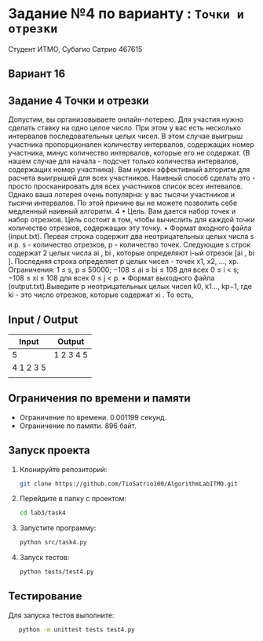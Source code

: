 # Задание №4 по варианту : `Точки и отрезки`

Студент ИТМО, Субагио Сатрио 467615

## Вариант 16

## Задание 4 Точки и отрезки

Допустим, вы организовываете онлайн-лотерею. Для участия нужно сделать
ставку на одно целое число. При этом у вас есть несколько интервалов последовательных целых чисел. В этом случае выигрыш участника пропорционален
количеству интервалов, содержащих номер участника, минус количество интервалов, которые его не содержат. (В нашем случае для начала - подсчет только
количества интервалов, содержащих номер участника). Вам нужен эффективный
алгоритм для расчета выигрышей для всех участников. Наивный способ сделать
это - просто просканировать для всех участников список всех интевалов. Однако
ваша лотерея очень популярна: у вас тысячи участников и тысячи интервалов. По
этой причине вы не можете позволить себе медленный наивный алгоритм.
4
• Цель. Вам дается набор точек и набор отрезков. Цель состоит в том, чтобы
вычислить для каждой точки количество отрезков, содержащих эту точку.
• Формат входного файла (input.txt). Первая строка содержит два неотрицательных целых числа s и p. s - количество отрезков, p - количество
точек. Следующие s строк содержат 2 целых числа ai
, bi
, которые определяют i-ый отрезок [ai
, bi
]. Последняя строка определяет p целых чисел - точек
x1, x2, ..., xp. Ограничения: 1 ≤ s, p ≤ 50000; −108 ≤ ai ≤ bi ≤ 108 для
всех 0 ≤ i < s; −108 ≤ xi ≤ 108 для всех 0 ≤ j < p.
• Формат выходного файла (output.txt).Выведите p неотрицательных целых
чисел k0, k1..., kp−1, где ki - это число отрезков, которые содержат xi
. То есть,

## Input / Output

| Input     | Output    |
| --------- | --------- |
| 5         | 1 2 3 4 5 |
| 4 1 2 3 5 |           |
|           |           |

## Ограничения по времени и памяти

- Ограничение по времени. 0.001199 секунд.
- Ограничение по памяти. 896 байт.

## Запуск проекта

1. Клонируйте репозиторий:
   ```bash
   git clone https://github.com/TioSatrio100/AlgorithmLabITMO.git
   ```
2. Перейдите в папку с проектом:
   ```bash
   cd lab3/task4
   ```
3. Запустите программу:

   ```bash
   python src/task4.py
   ```

4. Запуск тестов:
   ```bash
   python tests/test4.py
   ```

## Тестирование

Для запуска тестов выполните:

```bash
   python -m unittest tests test4.py
```
